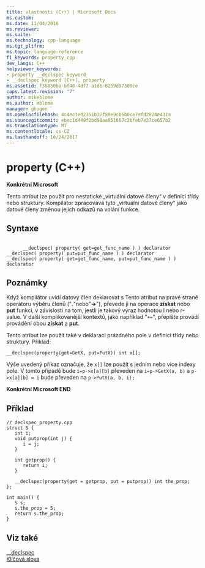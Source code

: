 ```yaml
---
title: vlastnosti (C++) | Microsoft Docs
ms.custom: 
ms.date: 11/04/2016
ms.reviewer: 
ms.suite: 
ms.technology: cpp-language
ms.tgt_pltfrm: 
ms.topic: language-reference
f1_keywords: property_cpp
dev_langs: C++
helpviewer_keywords:
- property __declspec keyword
- __declspec keyword [C++], property
ms.assetid: f3b850ba-bf48-4df7-a1d6-8259d97309ce
caps.latest.revision: "7"
author: mikeblome
ms.author: mblome
manager: ghogen
ms.openlocfilehash: 4c4ec1ed2351b37f88e9cb6b0ce7efd2824e431a
ms.sourcegitcommit: ebec1d449f2bd98aa851667c2bfeb7e27ce657b2
ms.translationtype: MT
ms.contentlocale: cs-CZ
ms.lasthandoff: 10/24/2017
---
```

# <a name="property-c"></a>property (C++)
**Konkrétní Microsoft**  
  
 Tento atribut lze použít pro nestatické „virtuální datové členy“ v definici třídy nebo struktury. Kompilátor zpracovává tyto „virtuální datové členy“ jako datové členy změnou jejich odkazů na volání funkce.  
  
## <a name="syntax"></a>Syntaxe  
  
```  
  
      __declspec( property( get=get_func_name ) ) declarator  
__declspec( property( put=put_func_name ) ) declarator  
__declspec( property( get=get_func_name, put=put_func_name ) ) declarator  
```  
  
## <a name="remarks"></a>Poznámky  
 Když kompilátor uvidí datový člen deklarovat s Tento atribut na pravé straně operátoru výběru členů ("**.**"nebo"**->**"), převede ji na operace **získat** nebo **put** funkci, v závislosti na tom, jestli je takový výraz hodnotou l nebo r-value. V další komplikovanější kontextů, jako například "`+=`", přepište provádí provádění obou **získat** a **put**.  
  
 Tento atribut lze použít také v deklaraci prázdného pole v definici třídy nebo struktury. Příklad:  
  
```  
__declspec(property(get=GetX, put=PutX)) int x[];  
```  
  
 Výše uvedený příkaz označuje, že `x[]` lze použít s jedním nebo více indexy pole. V tomto případě bude `i=p->x[a][b]` převeden na `i=p->GetX(a, b)` a `p->x[a][b] = i` bude převeden na `p->PutX(a, b, i);`  
  
 **Konkrétní Microsoft END**  
  
## <a name="example"></a>Příklad  
  
```  
// declspec_property.cpp  
struct S {  
   int i;  
   void putprop(int j) {   
      i = j;  
   }  
  
   int getprop() {  
      return i;  
   }  
  
   __declspec(property(get = getprop, put = putprop)) int the_prop;  
};  
  
int main() {  
   S s;  
   s.the_prop = 5;  
   return s.the_prop;  
}  
```  
  
## <a name="see-also"></a>Viz také  
 [__declspec](../cpp/declspec.md)   
 [Klíčová slova](../cpp/keywords-cpp.md)